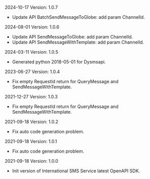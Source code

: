 2024-10-17 Version: 1.0.7
- Update API BatchSendMessageToGlobe: add param ChannelId.


2024-08-01 Version: 1.0.6
- Update API SendMessageToGlobe: add param ChannelId.
- Update API SendMessageWithTemplate: add param ChannelId.


2024-03-11 Version: 1.0.5
- Generated python 2018-05-01 for Dysmsapi.

2023-06-27 Version: 1.0.4
- Fix empty RequestId return for QueryMessage and SendMessageWithTemplate.

2021-12-27 Version: 1.0.3
- Fix empty RequestId return for QueryMessage and SendMessageWithTemplate.

2021-09-18 Version: 1.0.2
- Fix auto code generation problem.

2021-09-18 Version: 1.0.1
- Fix auto code generation problem.

2021-09-18 Version: 1.0.0
- Init version of International SMS Service latest OpenAPI SDK.

